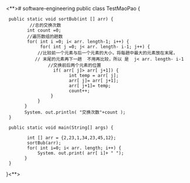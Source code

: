 <**># software-engineering
public class TestMaoPao {
     
     public static void sortBub(int [] arr) {
             //总的交换次数
            int count =0;
            //遍历数组的趟数
            for( int i =0; i< arr. length-1; i++) {
                 for( int j =0; j< arr. length- i-1; j++) {
                //比较前一个元素与后一个元素的大小，将每趟中最大的元素放在末尾，
               // 末尾的元素再下一趟  不用再比较，所以 是  j< arr. length- i-1
                    //交换前后两个元素的位置
                      if( arr[ j]> arr[ j+1]) {
                            int temp = arr[ j];
                            arr[ j]= arr[ j+1];
                            arr[ j+1]= temp;
                            count++;
                     }
                }
           }
           System. out.println( "交换次数"+count );
     }
     
     public static void main(String[] args) {
           
            int [] arr = {2,23,1,34,23,45,12};
            sortBub(arr);
            for( int i=0; i< arr. length; i++) {
                System. out.print( arr[ i]+ " ");
           }
     }
}<**>
